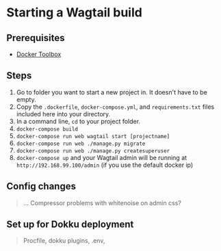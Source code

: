 # Starting a Wagtail build

## Prerequisites

- [Docker Toolbox](https://www.docker.com/docker-toolbox)

## Steps

1. Go to folder you want to start a new project in. It doesn't have to be empty.
2. Copy the `.dockerfile`, `docker-compose.yml`, and `requirements.txt` files included here into your directory.
3. In a command line, `cd` to your project folder.
4. `docker-compose build`
5. `docker-compose run web wagtail start [projectname]`
6. `docker-compose run web ./manage.py migrate`
7. `docker-compose run web ./manage.py createsuperuser`
8. `docker-compose up` and your Wagtail admin will be running at `http://192.168.99.100/admin` (if you use the default docker ip)

## Config changes

> ... Compressor problems with whitenoise on admin css?

## Set up for Dokku deployment

> Procfile, dokku plugins, .env, 
